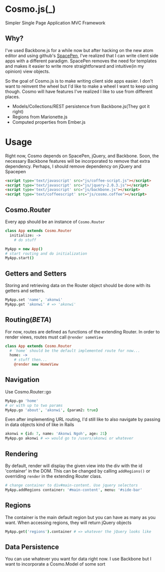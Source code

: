 Cosmo.js(_)
=======

Simpler Single Page Application MVC Framework

## Why?
I've used Backbone.js for a while now but after hacking on the new atom editor and using github's [SpacePen](http://github.com/atom/space-pen), I've realized that I can write client side apps with a different paradigm. SpacePen removes the need for templates and makes it easier to write more straightforward and intuitive(in my opinion) view objects.

So the goal of Cosmo.js is to make writing client side apps easier. I don't want to reinvent the wheel but I'd like to make a wheel I want to keep using though. Cosmo will have features I've realized I like to use from different places.

  * Models/Collections/REST persistence from Backbone.js(They got it right)
  * Regions from Marionette.js
  * Computed properties from Ember.js

Usage
=====

Right now, Cosmo depends on SpacePen, jQuery, and Backbone. Soon, the necessary Backbone features will be incorporated to remove that extra dependency. Perhaps, I should remove dependency on jQuery and Spacepen

``` html
<script type='text/javascript' src="js/coffee-script.js"></script>
<script type='text/javascript' src="js/jquery-2.0.3.js"></script>
<script type='text/javascript' src="js/backbone.js"></script>
<script type='text/coffeescript' src="js/cosmo.coffee"></script>

```

## Cosmo.Router
Every app should be an instance of `Cosmo.Router`

``` coffeescript
class App extends Cosmo.Router
  initialize: ->
    # do stuff

MyApp = new App()
# start routing and do initialization
MyApp.start()
```

## Getters and Setters
Storing and retrieving data on the Router object should be done with its getters and setters.

``` coffeescript
MyApp.set 'name', 'akonwi'
MyApp.get 'akonwi' # => 'akonwi'
```

## Routing(_BETA_)
For now, routes are defined as functions of the extending Router. In order to render views, routes must call `@render someView`

``` coffeescript
class App extends Cosmo.Router
  # `home` should be the default implemented route for now...
  home: ->
    # stuff then...
    @render new HomeView
```

## Navigation
Use Cosmo.Router::go

``` coffeescript
MyApp.go 'home'
# or with up to two params
MyApp.go 'about', 'akonwi', {param2: true}
```

Even after implementing URL routing, I'd still like to also navigate by passing in data objects kind of like in Rails

``` coffeescript
akonwi = {id: 7, name: 'Akonwi Ngoh', age: 21}
MyApp.go akonwi # => would go to /users/akonwi or whatever
```

## Rendering
By default, render will display the given view into the div with the id 'container' in the DOM. This can be changed by calling `addRegions()` or overriding `render` in the extending Router class.

``` coffeescript
# change container to div#main-content. Use jquery selectors
MyApp.addRegions container: '#main-content', menu: '#side-bar'
```

## Regions
The container is the main default region but you can have as many as you want. When accessing regions, they will return jQuery objects

``` coffeescript
MyApp.get('regions').container # => whatever the jQuery looks like
```

## Data Persistence
You can use whatever you want for data right now. I use Backbone but I want to incorporate a Cosmo.Model of some sort
